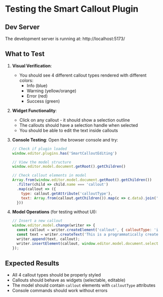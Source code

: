 # Testing the Smart Callout Plugin

## Dev Server
The development server is running at: http://localhost:5173/

## What to Test

1. **Visual Verification**:
   - You should see 4 different callout types rendered with different colors:
     - Info (blue)
     - Warning (yellow/orange)
     - Error (red)
     - Success (green)

2. **Widget Functionality**:
   - Click on any callout - it should show a selection outline
   - The callouts should have a selection handle when selected
   - You should be able to edit the text inside callouts

3. **Console Testing**:
   Open the browser console and try:
   ```javascript
   // Check if plugin loaded
   window.editor.plugins.has('SmartCalloutEditing')
   
   // View the model structure
   window.editor.model.document.getRoot().getChildren()
   
   // Check callout elements in model
   Array.from(window.editor.model.document.getRoot().getChildren())
     .filter(child => child.name === 'callout')
     .map(callout => ({
       type: callout.getAttribute('calloutType'),
       text: Array.from(callout.getChildren()).map(c => c.data).join('')
     }))
   ```

4. **Model Operations** (for testing without UI):
   ```javascript
   // Insert a new callout
   window.editor.model.change(writer => {
     const callout = writer.createElement('callout', { calloutType: 'info' });
     const text = writer.createText('This is a programmatically created callout!');
     writer.append(text, callout);
     writer.insertElement(callout, window.editor.model.document.selection.focus);
   });
   ```

## Expected Results
- All 4 callout types should be properly styled
- Callouts should behave as widgets (selectable, editable)
- The model should contain `callout` elements with `calloutType` attributes
- Console commands should work without errors